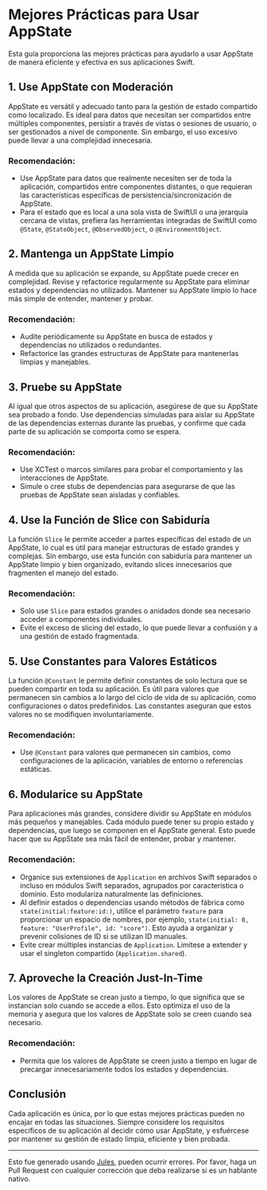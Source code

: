 # Mejores Prácticas para Usar AppState

Esta guía proporciona las mejores prácticas para ayudarlo a usar AppState de manera eficiente y efectiva en sus aplicaciones Swift.

## 1. Use AppState con Moderación

AppState es versátil y adecuado tanto para la gestión de estado compartido como localizado. Es ideal para datos que necesitan ser compartidos entre múltiples componentes, persistir a través de vistas o sesiones de usuario, o ser gestionados a nivel de componente. Sin embargo, el uso excesivo puede llevar a una complejidad innecesaria.

### Recomendación:
- Use AppState para datos que realmente necesiten ser de toda la aplicación, compartidos entre componentes distantes, o que requieran las características específicas de persistencia/sincronización de AppState.
- Para el estado que es local a una sola vista de SwiftUI o una jerarquía cercana de vistas, prefiera las herramientas integradas de SwiftUI como `@State`, `@StateObject`, `@ObservedObject`, o `@EnvironmentObject`.

## 2. Mantenga un AppState Limpio

A medida que su aplicación se expande, su AppState puede crecer en complejidad. Revise y refactorice regularmente su AppState para eliminar estados y dependencias no utilizados. Mantener su AppState limpio lo hace más simple de entender, mantener y probar.

### Recomendación:
- Audite periódicamente su AppState en busca de estados y dependencias no utilizados o redundantes.
- Refactorice las grandes estructuras de AppState para mantenerlas limpias y manejables.

## 3. Pruebe su AppState

Al igual que otros aspectos de su aplicación, asegúrese de que su AppState sea probado a fondo. Use dependencias simuladas para aislar su AppState de las dependencias externas durante las pruebas, y confirme que cada parte de su aplicación se comporta como se espera.

### Recomendación:
- Use XCTest o marcos similares para probar el comportamiento y las interacciones de AppState.
- Simule o cree stubs de dependencias para asegurarse de que las pruebas de AppState sean aisladas y confiables.

## 4. Use la Función de Slice con Sabiduría

La función `Slice` le permite acceder a partes específicas del estado de un AppState, lo cual es útil para manejar estructuras de estado grandes y complejas. Sin embargo, use esta función con sabiduría para mantener un AppState limpio y bien organizado, evitando slices innecesarios que fragmenten el manejo del estado.

### Recomendación:
- Solo use `Slice` para estados grandes o anidados donde sea necesario acceder a componentes individuales.
- Evite el exceso de slicing del estado, lo que puede llevar a confusión y a una gestión de estado fragmentada.

## 5. Use Constantes para Valores Estáticos

La función `@Constant` le permite definir constantes de solo lectura que se pueden compartir en toda su aplicación. Es útil para valores que permanecen sin cambios a lo largo del ciclo de vida de su aplicación, como configuraciones o datos predefinidos. Las constantes aseguran que estos valores no se modifiquen involuntariamente.

### Recomendación:
- Use `@Constant` para valores que permanecen sin cambios, como configuraciones de la aplicación, variables de entorno o referencias estáticas.

## 6. Modularice su AppState

Para aplicaciones más grandes, considere dividir su AppState en módulos más pequeños y manejables. Cada módulo puede tener su propio estado y dependencias, que luego se componen en el AppState general. Esto puede hacer que su AppState sea más fácil de entender, probar y mantener.

### Recomendación:
- Organice sus extensiones de `Application` en archivos Swift separados o incluso en módulos Swift separados, agrupados por característica o dominio. Esto modulariza naturalmente las definiciones.
- Al definir estados o dependencias usando métodos de fábrica como `state(initial:feature:id:)`, utilice el parámetro `feature` para proporcionar un espacio de nombres, por ejemplo, `state(initial: 0, feature: "UserProfile", id: "score")`. Esto ayuda a organizar y prevenir colisiones de ID si se utilizan ID manuales.
- Evite crear múltiples instancias de `Application`. Limítese a extender y usar el singleton compartido (`Application.shared`).

## 7. Aproveche la Creación Just-In-Time

Los valores de AppState se crean justo a tiempo, lo que significa que se instancian solo cuando se accede a ellos. Esto optimiza el uso de la memoria y asegura que los valores de AppState solo se creen cuando sea necesario.

### Recomendación:
- Permita que los valores de AppState se creen justo a tiempo en lugar de precargar innecesariamente todos los estados y dependencias.

## Conclusión

Cada aplicación es única, por lo que estas mejores prácticas pueden no encajar en todas las situaciones. Siempre considere los requisitos específicos de su aplicación al decidir cómo usar AppState, y esfuércese por mantener su gestión de estado limpia, eficiente y bien probada.

---
Esto fue generado usando [Jules](https://jules.google), pueden ocurrir errores. Por favor, haga un Pull Request con cualquier corrección que deba realizarse si es un hablante nativo.
